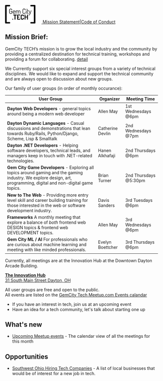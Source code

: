 <div id="menu">
<img src="GCTSquareWhiteForeground.png" alt="GemCity TECH logo" style="width: 100px; margin-right: 20px;" /><a href="./MissionStatement"> Mission Statement</a>|<a href="./CodeOfConduct">Code of Conduct</a>
</div>

## Mission Brief: 
GemCity TECH’s mission is to grow the local industry and the community by providing a centralized destination for technical training, workshops and providing a forum for collaborating.
[detail](./MissionStatement)

We Currently support six special interest groups from a variety of technical disciplines. We would like to expand and support the technical community and are always open to discussion about new groups.

Our family of user groups (in order of monthly occurance):

User Group | Organizer | Meeting Time 
--- | --- | ---
**Dayton Web Developers** - general topics around being a modern web developer | Allen May | 1st Wednesdays @6pm
**Dayton Dynamic Languages** - Casual discussions and demonstrations that lean towards Ruby/Rails, Python/Django, Scheme, Lisp & Smalltalk | Catherine Devlin | 2nd Wednesdays @7pm
**Dayton .NET Developers** - Helping software developers, technical leads, and managers keep in touch with .NET-related technologies. | Hanen Alkhafaji | 2nd Thursdays @6pm
**Gem City Game Developers** - Exploring all topics around gaming and the gaming industry. We explore design, art, programming, digital and non-digital game topics. | Brian Turner | 2nd Thursdays @5:30pm
**New to The Web** - Providing more entry level skill and career building training for those interested in the web or software development industry. | Davis Sanders | 3rd Tuesdays @6pm 
**Frameworks** A monthly meeting that explore a balance of _both_ frontend web DESIGN topics & frontend web DEVELOPMENT topics. | Allen May | 3rd Wednesdays @6pm
**Gem City ML / AI** For professionals who are curious about machine learning and meeting with like minded professionals. | Evelyn Boettcher | 3rd Thursdays @6pm

Currently, all meetings are at the Innovation Hub at the Downtown Dayton Arcade Building.  

[**The Innovation Hub**  
31 South Main Street  Dayton, OH](https://www.google.com/maps/place/31+S+Main+St,+Dayton,+OH+45402/@39.758539,-84.192227,17z/data=!3m1!4b1!4m5!3m4!1s0x88408153e7e708e5:0x14440aead56abdc0!8m2!3d39.758539!4d-84.192227)

All user groups are free and open to the public.  
All events are listed on the [GemCity Tech Meetup.com Events calandar](https://www.meetup.com/gem-city-tech/events/calendar/)
- If you have an interest in tech, join us at an upcoming event  
- Have an idea for a tech community, let's talk about starting one up 

## What's new
  - [Upcoming Meetup events](https://www.meetup.com/gem-city-tech/events/calendar/) - The calendar view of all the meetings for this month

## Opportunities
  - [Southwest Ohio Hiring Tech Companies](https://docs.google.com/document/d/1LrXH8y7deTrxpOxs2pGrwvXUVVNNvMtSPJqStEllQNE/edit) - A list of local businesses that would be of interest for a new job in tech.
